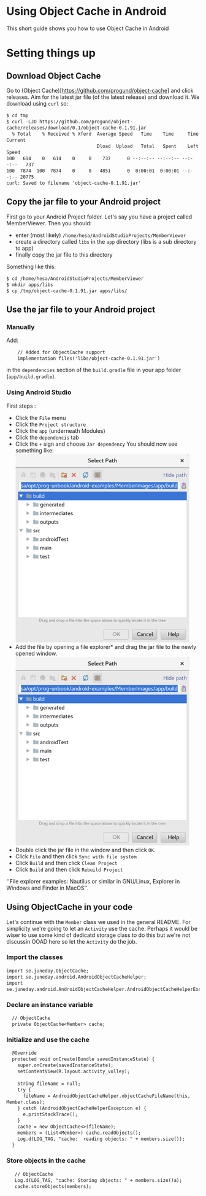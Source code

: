 # Using Object Cache in Android

This short guide shows you how to use Object Cache in Android

# Setting things up

## Download Object Cache

Go to (Object Cache)[https://github.com/progund/object-cache] and click releases. Aim for the latest jar file (of the latest release) and download it. We download using ```curl``` so:

~~~
$ cd tmp
$ curl -LJO https://github.com/progund/object-cache/releases/download/0.1/object-cache-0.1.91.jar
  % Total    % Received % Xferd  Average Speed   Time    Time     Time  Current
                                 Dload  Upload   Total   Spent    Left  Speed
100   614    0   614    0     0    737      0 --:--:-- --:--:-- --:--:--   737
100  7874  100  7874    0     0   4851      0  0:00:01  0:00:01 --:--:-- 20775
curl: Saved to filename 'object-cache-0.1.91.jar'
~~~

## Copy the jar file to your Android project

First go to your Android Project folder. Let's say you have a project called MemberViewer. Then you should:

* enter (most likely) ```/home/hesa/AndroidStudioProjects/MemberViewer```
* create a directory called ```libs``` in the ```app``` directory (libs is a sub directory to app)
* finally copy the jar file to this directory

Something like this:

~~~
$ cd /home/hesa/AndroidStudioProjects/MemberViewer
$ mkdir apps/libs
$ cp /tmp/object-cache-0.1.91.jar apps/libs/
~~~

## Use the jar file to your Android project

### Manually

Add:
~~~
    // Added for ObjectCache support
    implementation files('libs/object-cache-0.1.91.jar')
~~~

in the ```dependencies``` section of the ```build.gradle``` file in your app folder (```app/build.gradle```).

### Using Android Studio

First steps :
* Click the ```File``` menu
* Click the ```Project structure```
* Click the ```app``` (underneath Modules)
* Click the ```dependencis``` tab
* Click the ```+``` sign and choose ```Jar dependency```
You should now see something like:
![Adding jar dependency - before add](images/add-dep-before.png)
* Add the file by opening a file explorer* and drag the jar file to the newly opened window.
![Adding jar dependency - after add](images/add-dep-before.png)
* Double click the jar file in the window and then click ```OK```.
* Click ```File``` and then click ```Sync with file system```
* Click ```Build``` and then click ```Clean Project```
* Click ```Build``` and then click ```Rebuild Project```

''File explorer examples: Nautilus or similar in GNU/Linux, Explorer in Windows and Finder in MacOS''.

## Using ObjectCache in your code

Let's continue with the <code>Member</code> class we used in the
general README. For simplicity we're going to let an
<code>Activity</code> use the cache. Perhaps it would be wiser to use some kind of dedicatd storage class to do this but we're not discussin OOAD here so let the <code>Activity</code> do the job.

### Import the classes

~~~
import se.juneday.ObjectCache;
import se.juneday.android.AndroidObjectCacheHelper;
import se.juneday.android.AndroidObjectCacheHelper.AndroidObjectCacheHelperException;
~~~

### Declare an instance variable

~~~
  // ObjectCache
  private ObjectCache<Member> cache;
~~~

### Initialize and use the cache

~~~
  @Override
  protected void onCreate(Bundle savedInstanceState) {
    super.onCreate(savedInstanceState);
    setContentView(R.layout.activity_volley);

    String fileName = null;
    try {
      fileName = AndroidObjectCacheHelper.objectCacheFileName(this, Member.class);
    } catch (AndroidObjectCacheHelperException e) {
      e.printStackTrace();
    }
    cache = new ObjectCache<>(fileName);
    members = (List<Member>) cache.readObjects();
    Log.d(LOG_TAG, "cache:  reading objects: " + members.size());
  }
~~~

### Store objects in the cache

~~~
   // ObjectCache
   Log.d(LOG_TAG, "cache: Storing objects: " + members.size()a);
   cache.storeObjects(members);
~~~












